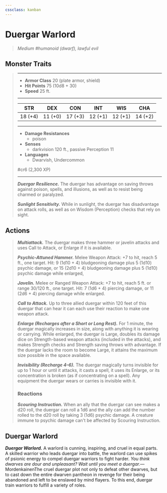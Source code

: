 ```yaml
---
cssclass: kanban
---
```


# Duergar Warlord
>*Medium #humanoid (dwarf), lawful evil*
## Monster Traits
>___
>- **Armor Class** 20 (plate armor, shield)
>- **Hit Points** 75 (10d8 + 30)
>- **Speed** 25 ft.
>___
>|STR|DEX|CON|INT|WIS|CHA|
>|:---:|:---:|:---:|:---:|:---:|:---:|
>|18 (+4)|11 (+0)|17 (+3)|12 (+1)|12 (+1)|14 (+2)|
>___
>- **Damage Resistances**
>	 - poison
>- **Senses**
>	 - darkvision 120 ft., passive Perception 11
>- **Languages**
>	 - Dwarvish, Undercommon
>
> #cr6 (2,300 XP)
>___
>***Duergar Resilience.*** The duergar has advantage on saving throws against poison, spells, and illusions, as well as to resist being charmed or paralyzed.  
>
>***Sunlight Sensitivity.*** While in sunlight, the duergar has disadvantage on attack rolls, as well as on Wisdom (Perception) checks that rely on sight.  
>
## Actions
>***Multiattack.*** The duergar makes three hammer or javelin attacks and uses Call to Attack, or Enlarge if it is available.  
>
>***Psychic-Attuned Hammer.*** Melee Weapon Attack: +7 to hit, reach 5 ft., one target. Hit: 9 (1d10 + 4) bludgeoning damage plus 5 (1d10) psychic damage, or 15 (2d10 + 4) bludgeoning damage plus 5 (1d10) psychic damage while enlarged,  
>
>***Javelin.*** Melee  or Ranged Weapon Attack: +7 to hit, reach 5 ft. or range 30/120 ft., one target. Hit: 7 (1d6 + 4) piercing damage, or 11 (2d6 + 4) piercing damage while enlarged.  
>
>***Call to Attack.*** Up to three allied duergar within 120 feet of this duergar that can hear it can each use their reaction to make one weapon attack.  
>
>***Enlarge (Recharges after a Short or Long Rest).*** For 1 minute, the duergar magically increases in size, along with anything it is wearing or carrying. While enlarged, the duergar is Large, doubles its damage dice on Strength-based weapon attacks (included in the attacks), and makes Strength checks and Strength saving throws with advantage. If the duergar lacks the room to become Large, it attains the maximum size possible in the space available.  
>
>***Invisibility (Recharge 4–6).*** The duergar magically turns invisible for up to 1 hour or until it attacks, it casts a spell, it uses its Enlarge, or its concentration is broken (as if concentrating on a spell). Any equipment the duergar wears or carries is invisible with it.  
>
>### Reactions
>***Scouring Instruction.*** When an ally that the duergar can see makes a d20 roll, the duergar can roll a 1d6 and the ally can add the number rolled to the d20 roll by taking 3 (1d6) psychic damage. A creature immune to psychic damage can't be affected by Scouring Instruction.
## Duergar Warlord
***Duergar Warlord.*** A warlord is cunning, inspiring, and cruel in equal parts. A skilled warrior who leads duergar into battle, the warlord can use spikes of psionic energy to compel duergar warriors to fight harder.
*You think dwarves are dour and unpleasant? Wait until you meet a duergar.*— MordenkainenThe cruel duergar plot not only to defeat other dwarves, but to cast down the entire dwarven pantheon in revenge for their being abandoned and left to be enslaved by mind flayers. To this end, duergar train warriors to fulfill a variety of roles.